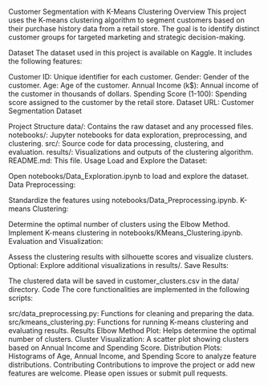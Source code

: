 Customer Segmentation with K-Means Clustering
Overview
This project uses the K-means clustering algorithm to segment customers based on their purchase history data from a retail store. The goal is to identify distinct customer groups for targeted marketing and strategic decision-making.

Dataset
The dataset used in this project is available on Kaggle. It includes the following features:

Customer ID: Unique identifier for each customer.
Gender: Gender of the customer.
Age: Age of the customer.
Annual Income (k$): Annual income of the customer in thousands of dollars.
Spending Score (1-100): Spending score assigned to the customer by the retail store.
Dataset URL: Customer Segmentation Dataset

Project Structure
data/: Contains the raw dataset and any processed files.
notebooks/: Jupyter notebooks for data exploration, preprocessing, and clustering.
src/: Source code for data processing, clustering, and evaluation.
results/: Visualizations and outputs of the clustering algorithm.
README.md: This file.
Usage
Load and Explore the Dataset:

Open notebooks/Data_Exploration.ipynb to load and explore the dataset.
Data Preprocessing:

Standardize the features using notebooks/Data_Preprocessing.ipynb.
K-means Clustering:

Determine the optimal number of clusters using the Elbow Method.
Implement K-means clustering in notebooks/KMeans_Clustering.ipynb.
Evaluation and Visualization:

Assess the clustering results with silhouette scores and visualize clusters.
Optional: Explore additional visualizations in results/.
Save Results:

The clustered data will be saved in customer_clusters.csv in the data/ directory.
Code
The core functionalities are implemented in the following scripts:

src/data_preprocessing.py: Functions for cleaning and preparing the data.
src/kmeans_clustering.py: Functions for running K-means clustering and evaluating results.
Results
Elbow Method Plot: Helps determine the optimal number of clusters.
Cluster Visualization: A scatter plot showing clusters based on Annual Income and Spending Score.
Distribution Plots: Histograms of Age, Annual Income, and Spending Score to analyze feature distributions.
Contributing
Contributions to improve the project or add new features are welcome. Please open issues or submit pull requests.
